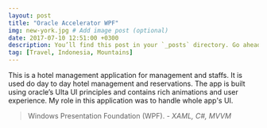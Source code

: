 ```yaml
---
layout: post
title: "Oracle Accelerator WPF"
img: new-york.jpg # Add image post (optional)
date: 2017-07-10 12:51:00 +0300
description: You’ll find this post in your `_posts` directory. Go ahead and edit it and re-build the site to see your changes. # Add post description (optional)
tag: [Travel, Indonesia, Mountains]
---
```

This is a hotel management application for management and staffs. It is used do day to day hotel management and reservations. The app is built using oracle’s Ulta UI principles and contains rich animations and user experience. My role in this application was to handle whole app's UI.


> Windows Presentation Foundation (WPF). <cite>- XAML, C#, MVVM</cite>

